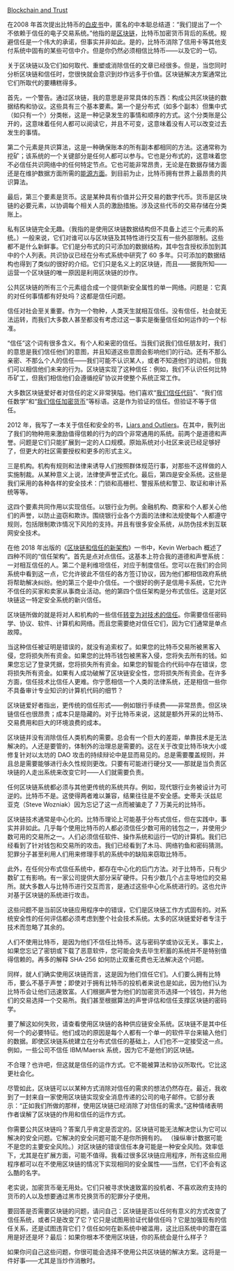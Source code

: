 [Blockchain and Trust](https://www.schneier.com/blog/archives/2019/02/blockchain_and_.html)

在2008 年首次提出比特币的[白皮书](https://bitcoin.org/bitcoin.pdf)中，匿名的中本聪总结道：“我们提出了一个不依赖于信任的电子交易系统。”他指的是[区块链](https://www.wired.com/story/guide-blockchain/)，比特币加密货币背后的系统。规避信任是一个伟大的承诺，但事实并非如此。是的，比特币消除了信用卡等其他支付系统中固有的某些可信中介。但是你仍然必须相信比特币——以及它的一切。

关于区块链以及它们如何取代、重塑或消除信任的文章已经很多。但是，当您同时分析区块链和信任时，您很快就会意识到炒作远多于价值。区块链解决方案通常比它们所取代的要糟糕得多。

首先，一个警告。通过区块链，我的意思是非常具体的东西：构成公共区块链的数据结构和协议。这些具有三个基本要素。第一个是分布式（如多个副本）但集中式（如只有一个）分类帐，这是一种记录发生的事情和顺序的方式。这个分类账是公开的，这意味着任何人都可以阅读它，并且不可变，这意味着没有人可以改变过去发生的事情。

第二个元素是共识算法，这是一种确保账本的所有副本都相同的方法。这通常称为挖矿；该系统的一个关键部分是任何人都可以参与。它也是分布式的，这意味着您不必信任共识网络中的任何特定节点。它也可能非常昂贵，无论是在数据存储方面还是在维护数据方面所需的[能源方面](https://www.wired.com/story/bitcoin-mining-guzzles-energyand-its-carbon-footprint-just-keeps-growing/)。到目前为止，比特币拥有世界上最昂贵的共识算法。

最后，第三个要素是货币。这是某种具有价值并公开交易的数字代币。货币是区块链的必要元素，以协调每个相关人员的激励措施。涉及这些代币的交易存储在分类账上。

私有区块链完全无趣。（我指的是使用区块链数据结构但不具备上述三个元素的系统。）一般来说，它们对谁可以与区块链及其特性进行交互有一些外部限制。这些都不是什么新鲜事。它们是分布式的只可添加的数据结构，其中包含授权添加到其中的个人列表。共识协议已经在分布式系统中研究了 60 多年。只可添加的数据结构也得到了类似的很好的介绍。它们只是名义上的区块链，而且——据我所知——运营一个区块链的唯一原因是利用区块链的炒作。

公共区块链的所有三个元素组合成一个提供新安全属性的单一网络。问题是：它真的对任何事情都有好处吗？这都是信任问题。

信任对社会至关重要。作为一个物种，人类天生就相互信任。没有信任，社会就无法运转，而我们大多数人甚至都没有考虑过这一事实是衡量信任如何运作的一个标准。

“信任”这个词有很多含义。有个人和亲密的信任。当我们说我们信任朋友时，我们的意思是我们信任他们的意图，并且知道这些意图会影响他们的行动。还有不那么亲密、不那么个人的信任——我们可能不认识某人，或者不知道他们的动机，但我们可以相信他们未来的行为。区块链实现了这种信任：例如，我们不认识任何比特币矿工，但我们相信他们会遵循挖矿协议并使整个系统正常工作。

大多数区块链爱好者对信任的定义非常狭隘。他们喜欢“[我们信任代码](https://www.nytimes.com/2017/12/18/opinion/bitcoin-boom-technology-trust.html)”、“我们信任数学”和“[我们信任加密货币](https://cryptoclothing.org/product/crypto-shirt/)”等标语。这是作为验证的信任。但验证不等于信任。

2012 年，我写了一本关于信任和安全的书，[Liars and Outliers](https://www.schneier.com/books/liars-and-outliers/)。在其中，我列出了我们的物种用来激励值得信赖的行为的四个非常通用的系统。前两个是道德和声誉。问题是它们只能扩展到一定的人口规模。原始系统对小社区来说已经足够好了，但更大的社区需要授权和更多的形式主义。

三是机构。机构有规则和法律来诱导人们按照群体规范行事，对那些不这样做的人实施制裁。从某种意义上说，法律使声誉正式化。最后，第四是安全系统。这些是我们采用的各种各样的安全技术：门锁和高栅栏、警报系统和警卫、取证和审计系统等等。

这四个要素共同作用以实现信任。以银行业为例。金融机构、商家和个人都关心他们的声誉，以防止盗窃和欺诈。围绕银行业各个方面的法律和法规使每个人都遵守规则，包括限制欺诈情况下风险的支持。并且有很多安全系统，从防伪技术到互联网安全技术。

在他 2018 年出版的《[区块链和信任的新架构](https://mitpress.mit.edu/books/blockchain-and-new-architecture-trust)》一书中，Kevin Werbach 概述了四种不同的“信任架构”。首先是点对点信任。这基本上符合我的道德和声誉系统：一对相互信任的人。第二个是利维坦信任，对应于制度信任。您可以在我们的合同系统中看到这一点，它允许彼此不信任的各方签订协议，因为他们都相信政府系统将帮助解决纠纷。他的第三个是中介信任。一个很好的例子是信用卡系统，它允许不信任的买家和卖家从事商业活动。他的第四个信任架构是分布式信任。这是对区块链这一特定安全系统的新兴信任。

区块链所做的就是将对人和机构的一些信任[转变为对技术的信任](https://hbr.org/2017/04/who-controls-the-blockchain)。你需要信任密码学、协议、软件、计算机和网络。而且您需要绝对信任它们，因为它们通常是单点故障。

当这种信任被证明是错误的，就没有追索权了。如果您的比特币交易所被黑客入侵，您将损失所有资金。如果您的比特币钱包被黑客入侵，您将失去所有的钱。如果您忘记了登录凭据，您将损失所有资金。如果您的智能合约代码中存在错误，您将损失所有资金。如果有人成功破解了区块链安全性，您将损失所有资金。在许多方面，信任技术比信任人更难。你宁愿相信一个人类的法律系统，还是相信一些你不具备审计专业知识的计算机代码的细节？

区块链爱好者指出，更传统的信任形式——例如银行手续费——非常昂贵。但区块链信任也很昂贵；成本只是隐藏的。对于比特币来说，这就是额外开采的比特币、交易费用和巨大的环境浪费的成本。

区块链并没有消除信任人类机构的需要。总会有一个巨大的差距，单靠技术是无法解决的。人还是要管的，体制外的治理总是需要的。这在关于改变比特币块大小或修复针对以太坊的 DAO 攻击的持续辩论中是显而易见的。总是需要覆盖规则，并且总是需要能够进行永久性规则更改。只要有可能进行硬分叉——那就是当负责区块链的人走出系统来改变它时——人们就需要负责。

任何区块链系统都必须与其他更传统的系统共存。例如，现代银行业务被设计为可逆的。比特币不是。这使得两者难以兼容，结果往往是不安全感。史蒂夫·沃兹尼亚克（Steve Wozniak）因为忘记了这一点而被骗走了 7 万美元的比特币。

区块链技术通常是中心化的。比特币理论上可能基于分布式信任，但在实践中，事实并非如此。几乎每个使用比特币的人都必须信任少数可用的钱包之一，并使用少数可用的交易所之一。人们必须信任软件、操作系统和运行一切的计算机。我们已经看到了针对钱包和交易所的攻击。我们已经看到了木马、网络钓鱼和密码猜测。犯罪分子甚至利用人们用来修理手机的系统中的缺陷来窃取比特币。

此外，在任何分布式信任系统中，都存在中心化的后门方法。对于比特币，只有少数矿工有影响。有一家公司提供大部分采矿硬件。只有少数几个占主导地位的交易所。就大多数人与比特币进行交互而言，是通过这些中心化系统进行的。这也允许对基于区块链的系统进行攻击。

这些问题不是当前区块链应用程序中的错误，它们是区块链工作方式固有的。对系统安全性的任何评估都必须考虑到整个社会技术系统。太多的区块链爱好者专注于技术而忽略了其余的。

人们不使用比特币，是因为他们不信任比特币。这与密码学或协议无关。事实上，如果您忘记了密钥或下载了恶意软件，您可能会失去毕生积蓄的系统并不是特别值得信赖的。再多的解释 SHA-256 如何防止双重花费也无法解决这个问题。

同样，就人们确实使用区块链而言，这是因为他们信任它们。人们要么拥有比特币，要么不基于声誉；即使对于拥有比特币的投机者来说也是如此，因为他们认为比特币会让他们迅速致富。人们根据声誉为他们的加密货币选择一个钱包，并为他们的交易选择一个交易所。我们甚至根据算法的声誉评估和信任支撑区块链的密码学。

要了解这如何失败，请查看使用区块链的各种供应链安全系统。区块链不是其中任何一个的必要特征。他们成功的原因是每个人都有一个单一的软件平台来输入他们的数据。即使区块链系统建立在分布式信任的基础上，人们也不一定接受这一点。例如，一些公司不信任 IBM/Maersk 系统，因为它不是他们的区块链。

不合理？也许吧，但这就是信任的运作方式。它不能被算法和协议所取代。它比这更社会化。

尽管如此，区块链可以以某种方式消除对信任的需求的想法仍然存在。最近，我收到了一封来自一家使用区块链实现安全消息传递的公司的电子邮件。它部分表示：“正如我们所做的那样，使用区块链已经消除了对信任的需求。”这种情绪表明作者误解了区块链的作用和信任的运作方式。

你需要公共区块链吗？答案几乎肯定是否定的。区块链可能无法解决您认为它可以解决的安全问题。它解决的安全问题可能不是你所拥有的。 （操纵审计数据可能不是您的主要安全风险。）对区块链的错误信任本身可能是一种安全风险。效率低下，尤其是在扩展方面，可能不值得。我看过很多区块链应用程序，所有这些应用程序都可以在不使用区块链的情况下实现相同的安全属性——当然，它们不会有这么酷的名字。

老实说，加密货币毫无用处。它们只被寻求快速致富的投机者、不喜欢政府支持的货币的人以及想要通过黑市兑换货币的犯罪分子使用。

要回答是否需要区块链的问题，请问自己：区块链是否以任何有意义的方式改变了信任系统，或者只是改变了它？它只是试图用验证代替信任吗？它是加强现有的信任关系，还是试图违背它们？信任如何在新系统中被滥用，这比旧系统中的潜在滥用是好还是坏？最后：如果你根本不使用区块链，你的系统会是什么样子？

如果你问自己这些问题，你很可能会选择不使用公共区块链的解决方案。这将是一件好事——尤其是当炒作消散时。

